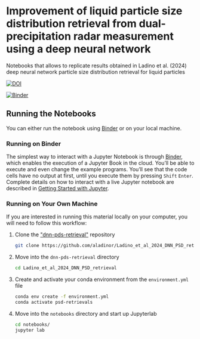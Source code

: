 # Improvement of liquid particle size distribution retrieval from dual-precipitation radar measurement using a deep neural network 
Notebooks that allows to replicate results obtained in Ladino et al. (2024) deep neural network particle size distribution retrieval for liquid particles

[![DOI](https://zenodo.org/badge/767055605.svg)](https://zenodo.org/doi/10.5281/zenodo.10905712)

[![Binder](https://mybinder.org/badge_logo.svg)](https://mybinder.org/v2/gh/aladinor/Ladino_et_al_2024_DNN_PSD_retrieval/main)
<!-- [![Colab](https://colab.research.google.com/assets/colab-badge.svg)](https://colab.research.google.com/github/aladinor/Ladino_et_al_2024_DNN_PSD_retrieval/blob/main) -->

## Running the Notebooks
You can either run the notebook using [Binder](https://mybinder.org/) or on your local machine.

### Running on Binder

The simplest way to interact with a Jupyter Notebook is through
[Binder](https://mybinder.org/), which enables the execution of a
Jupyter Book in the cloud. You’ll be able to execute
and even change the example programs. You’ll see that the code cells
have no output at first, until you execute them by pressing
`Shift` `Enter`. Complete details on how to interact with
a live Jupyter notebook are described in [Getting Started with
Jupyter](https://foundations.projectpythia.org/foundations/getting-started-jupyter.html).

### Running on Your Own Machine
If you are interested in running this material locally on your computer, you will need to follow this workflow:

1. Clone the ["dnn-pds-retrieval"](https://github.com/aladinor/Ladino_et_al_2024_DNN_PSD_retrieval) repository
    ```bash
    git clone https://github.com/aladinor/Ladino_et_al_2024_DNN_PSD_retrieval.git
    ```

2. Move into the `dnn-pds-retrieval` directory
    ```bash
    cd Ladino_et_al_2024_DNN_PSD_retrieval
    ```

3. Create and activate your conda environment from the `environment.yml` file
    ```bash
    conda env create -f environment.yml
    conda activate psd-retrievals
    ```

4.  Move into the `notebooks` directory and start up Jupyterlab
    ```bash
    cd notebooks/
    jupyter lab
    ```
